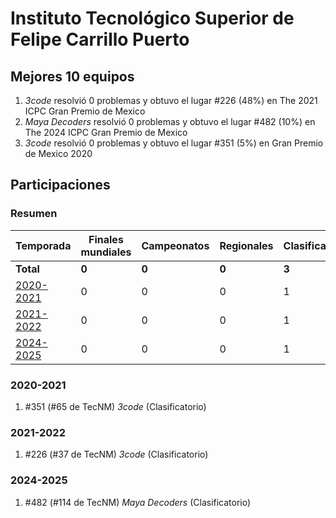 ---
---

# Instituto Tecnológico Superior de Felipe Carrillo Puerto

## Mejores 10 equipos

1. _3code_ resolvió 0 problemas y obtuvo el lugar #226 (48%) en The 2021 ICPC Gran Premio de Mexico
1. _Maya Decoders_ resolvió 0 problemas y obtuvo el lugar #482 (10%) en The 2024 ICPC Gran Premio de Mexico
1. _3code_ resolvió 0 problemas y obtuvo el lugar #351 (5%) en Gran Premio de Mexico 2020

## Participaciones

### Resumen

| Temporada | Finales mundiales | Campeonatos | Regionales | Clasificatorios | Equipos |
| --- | --- | --- | --- | --- | --- |
| **Total** | **0** | **0** | **0** | **3** | **3** |
| [2020-2021](#2020-2021) | 0 | 0 | 0 | 1 | 1 |
| [2021-2022](#2021-2022) | 0 | 0 | 0 | 1 | 1 |
| [2024-2025](#2024-2025) | 0 | 0 | 0 | 1 | 1 |

### 2020-2021

1. #351 (#65 de TecNM) _3code_ (Clasificatorio)

### 2021-2022

1. #226 (#37 de TecNM) _3code_ (Clasificatorio)

### 2024-2025

1. #482 (#114 de TecNM) _Maya Decoders_ (Clasificatorio)



